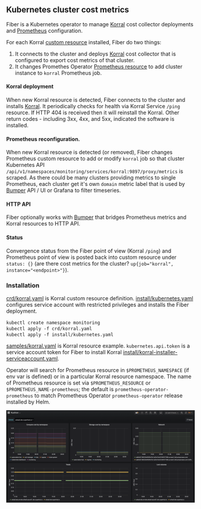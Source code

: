 ## Kubernetes cluster cost metrics

Fiber is a Kubernetes operator to manage [Korral] cost collector deployments and [Prometheus] configuration.

For each Korral [custom resource](samples/korral.yaml) installed, Fiber do two things:

1. It connects to the cluster and deploys [Korral] cost collector that is configured to export cost metrics of that cluster.
2. It changes Promethes Operator [Prometheus resource] to add cluster instance to `korral` Prometheus job.


#### Korral deployment

When new Korral resource is detected, Fiber connects to the cluster and installs [Korral]. It periodically checks for health via Korral Service `/ping` resource. If HTTP 404 is received then it will reinstall the Korral. Other return codes - including 3xx, 4xx, and 5xx, indicated the software is installed.


#### Prometheus reconfiguration.

When new Korral resource is detected (or removed), Fiber changes Prometheus custom resource to add or modify `korral` job so that cluster Kubernetes API `/api/v1/namespaces/monitoring/services/korral:9897/proxy/metrics` is scraped. As there could be many clusters providing metrics to single Prometheus, each cluster get it's own `domain` metric label that is used by [Bumper] API / UI or Grafana to filter timeseries.


#### HTTP API

Fiber optionally works with [Bumper] that bridges Prometheus metrics and Korral resources to HTTP API.


#### Status

Convergence status from the Fiber point of view (Korral `/ping`) and Prometheus point of view is posted back into custom resource under `status: {}` (are there cost metrics for the cluster? `up{job="korral", instance="<endpoint>"}`).


### Installation

[crd/korral.yaml] is Korral custom resource definition. [install/kubernetes.yaml] configures service account with restricted privileges and installs the Fiber deployment.

    kubectl create namespace monitoring
    kubectl apply -f crd/korral.yaml
    kubectl apply -f install/kubernetes.yaml

[samples/korral.yaml] is Korral resource example. `kubernetes.api.token` is a service account token for Fiber to install Korral [install/korral-installer-serviceaccount.yaml].

Operator will search for Prometheus resource in `$PROMETHEUS_NAMESPACE` (if env var is defined) or in a particular Korral resource namespace. The name of Prometheus resource is set via `$PROMETHEUS_RESOURCE` or `$PROMETHEUS_NAME-prometheus`; the default is `prometheus-operator-prometheus` to match Prometheus Operator `prometheus-operator` release installed by Helm.

![Grafana Kubernetes cost dashboard](grafana.png)


[Prometheus]: https://prometheus.io/
[Korral]: https://github.com/agilestacks/korral
[Bumper]: https://github.com/agilestacks/bumper
[Prometheus resource]: https://github.com/prometheus-operator/prometheus-operator/blob/master/Documentation/design.md
[crd/korral.yaml]: https://github.com/agilestacks/fiber/blob/master/crd/korral.yaml
[install/kubernetes.yaml]: https://github.com/agilestacks/fiber/blob/master/install/kubernetes.yaml
[install/korral-installer-serviceaccount.yaml]: https://github.com/agilestacks/fiber/blob/master/install/korral-installer-serviceaccount.yaml
[samples/korral.yaml]: https://github.com/agilestacks/fiber/blob/master/samples/korral.yaml
